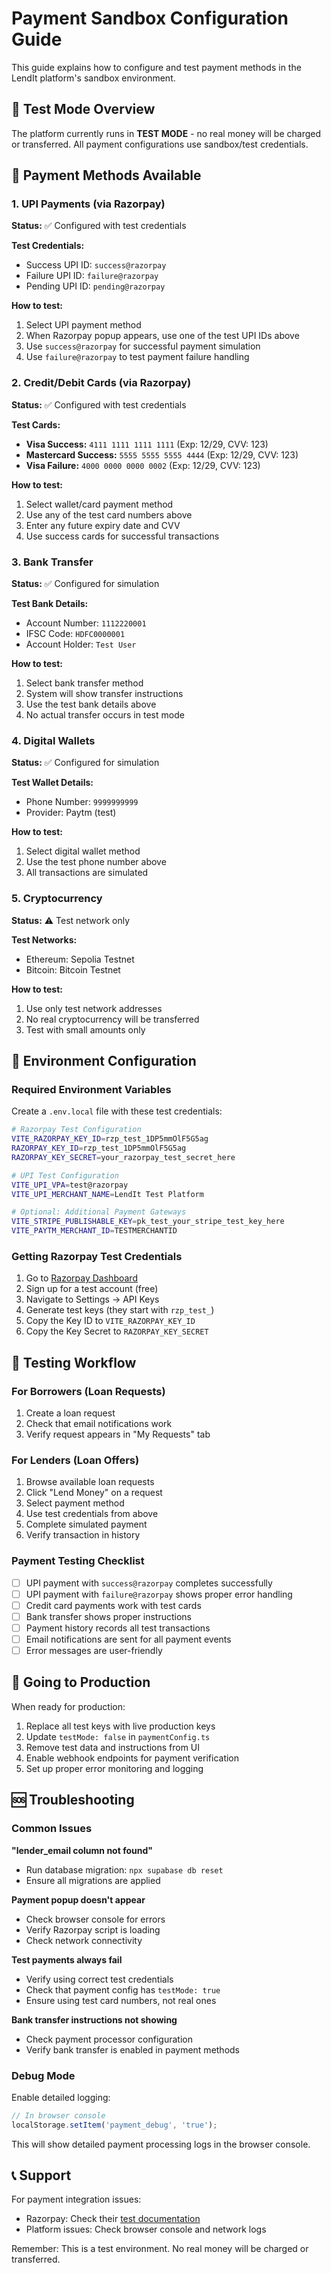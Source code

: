 # Payment Sandbox Configuration Guide

This guide explains how to configure and test payment methods in the LendIt platform's sandbox environment.

## 🧪 Test Mode Overview

The platform currently runs in **TEST MODE** - no real money will be charged or transferred. All payment configurations use sandbox/test credentials.

## 🏦 Payment Methods Available

### 1. UPI Payments (via Razorpay)

**Status:** ✅ Configured with test credentials

**Test Credentials:**
- Success UPI ID: `success@razorpay`
- Failure UPI ID: `failure@razorpay`
- Pending UPI ID: `pending@razorpay`

**How to test:**
1. Select UPI payment method
2. When Razorpay popup appears, use one of the test UPI IDs above
3. Use `success@razorpay` for successful payment simulation
4. Use `failure@razorpay` to test payment failure handling

### 2. Credit/Debit Cards (via Razorpay)

**Status:** ✅ Configured with test credentials

**Test Cards:**
- **Visa Success:** `4111 1111 1111 1111` (Exp: 12/29, CVV: 123)
- **Mastercard Success:** `5555 5555 5555 4444` (Exp: 12/29, CVV: 123)
- **Visa Failure:** `4000 0000 0000 0002` (Exp: 12/29, CVV: 123)

**How to test:**
1. Select wallet/card payment method
2. Use any of the test card numbers above
3. Enter any future expiry date and CVV
4. Use success cards for successful transactions

### 3. Bank Transfer

**Status:** ✅ Configured for simulation

**Test Bank Details:**
- Account Number: `1112220001`
- IFSC Code: `HDFC0000001`
- Account Holder: `Test User`

**How to test:**
1. Select bank transfer method
2. System will show transfer instructions
3. Use the test bank details above
4. No actual transfer occurs in test mode

### 4. Digital Wallets

**Status:** ✅ Configured for simulation

**Test Wallet Details:**
- Phone Number: `9999999999`
- Provider: Paytm (test)

**How to test:**
1. Select digital wallet method
2. Use the test phone number above
3. All transactions are simulated

### 5. Cryptocurrency

**Status:** ⚠️ Test network only

**Test Networks:**
- Ethereum: Sepolia Testnet
- Bitcoin: Bitcoin Testnet

**How to test:**
1. Use only test network addresses
2. No real cryptocurrency will be transferred
3. Test with small amounts only

## 🔧 Environment Configuration

### Required Environment Variables

Create a `.env.local` file with these test credentials:

```bash
# Razorpay Test Configuration
VITE_RAZORPAY_KEY_ID=rzp_test_1DP5mmOlF5G5ag
RAZORPAY_KEY_ID=rzp_test_1DP5mmOlF5G5ag
RAZORPAY_KEY_SECRET=your_razorpay_test_secret_here

# UPI Test Configuration
VITE_UPI_VPA=test@razorpay
VITE_UPI_MERCHANT_NAME=LendIt Test Platform

# Optional: Additional Payment Gateways
VITE_STRIPE_PUBLISHABLE_KEY=pk_test_your_stripe_test_key_here
VITE_PAYTM_MERCHANT_ID=TESTMERCHANTID
```

### Getting Razorpay Test Credentials

1. Go to [Razorpay Dashboard](https://dashboard.razorpay.com/)
2. Sign up for a test account (free)
3. Navigate to Settings → API Keys
4. Generate test keys (they start with `rzp_test_`)
5. Copy the Key ID to `VITE_RAZORPAY_KEY_ID`
6. Copy the Key Secret to `RAZORPAY_KEY_SECRET`

## 🧪 Testing Workflow

### For Borrowers (Loan Requests)
1. Create a loan request
2. Check that email notifications work
3. Verify request appears in "My Requests" tab

### For Lenders (Loan Offers)
1. Browse available loan requests
2. Click "Lend Money" on a request
3. Select payment method
4. Use test credentials from above
5. Complete simulated payment
6. Verify transaction in history

### Payment Testing Checklist

- [ ] UPI payment with `success@razorpay` completes successfully
- [ ] UPI payment with `failure@razorpay` shows proper error handling
- [ ] Credit card payments work with test cards
- [ ] Bank transfer shows proper instructions
- [ ] Payment history records all test transactions
- [ ] Email notifications are sent for all payment events
- [ ] Error messages are user-friendly

## 🚀 Going to Production

When ready for production:

1. Replace all test keys with live production keys
2. Update `testMode: false` in `paymentConfig.ts`
3. Remove test data and instructions from UI
4. Enable webhook endpoints for payment verification
5. Set up proper error monitoring and logging

## 🆘 Troubleshooting

### Common Issues

**"lender_email column not found"**
- Run database migration: `npx supabase db reset`
- Ensure all migrations are applied

**Payment popup doesn't appear**
- Check browser console for errors
- Verify Razorpay script is loading
- Check network connectivity

**Test payments always fail**
- Verify using correct test credentials
- Check that payment config has `testMode: true`
- Ensure using test card numbers, not real ones

**Bank transfer instructions not showing**
- Check payment processor configuration
- Verify bank transfer is enabled in payment methods

### Debug Mode

Enable detailed logging:
```javascript
// In browser console
localStorage.setItem('payment_debug', 'true');
```

This will show detailed payment processing logs in the browser console.

## 📞 Support

For payment integration issues:
- Razorpay: Check their [test documentation](https://razorpay.com/docs/payments/payment-gateway/test-card-details/)
- Platform issues: Check browser console and network logs

Remember: This is a test environment. No real money will be charged or transferred.

